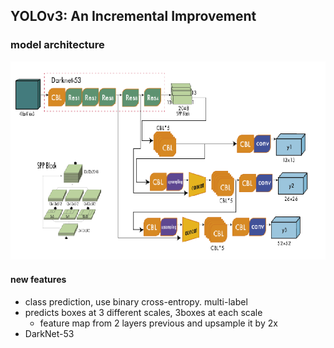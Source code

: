 ## YOLOv3: An Incremental Improvement

### model architecture
![img](../img/yolov3_architecture.png) 


#### new features
- class prediction, use binary cross-entropy. multi-label
- predicts boxes at 3 different scales, 3boxes at each scale
    - feature map from 2 layers previous and upsample it by 2x
- DarkNet-53

